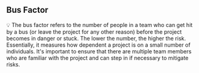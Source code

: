 ## Bus Factor

💡 The bus factor refers to the number of people in a team who can get hit by a bus (or leave the project for any other reason) before the project becomes in danger or stuck. The lower the number, the higher the risk. Essentially, it measures how dependent a project is on a small number of individuals. It's important to ensure that there are multiple team members who are familiar with the project and can step in if necessary to mitigate risks.